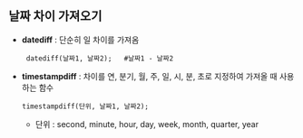 ## 날짜 차이 가져오기
 - **datediff** : 단순히 일 차이를 가져옴 
     ``` MySQL
      datediff(날짜1, 날짜2);   #날짜1 - 날짜2
      ``` 
 - **timestampdiff** : 차이를 연, 분기, 월, 주, 일, 시, 분, 초로 지정하여 가져올 때 사용하는 함수
     ``` MySQL
     timestampdiff(단위, 날짜1, 날짜2); 
     ```
    - 단위 : second, minute, hour, day, week, month, quarter, year
